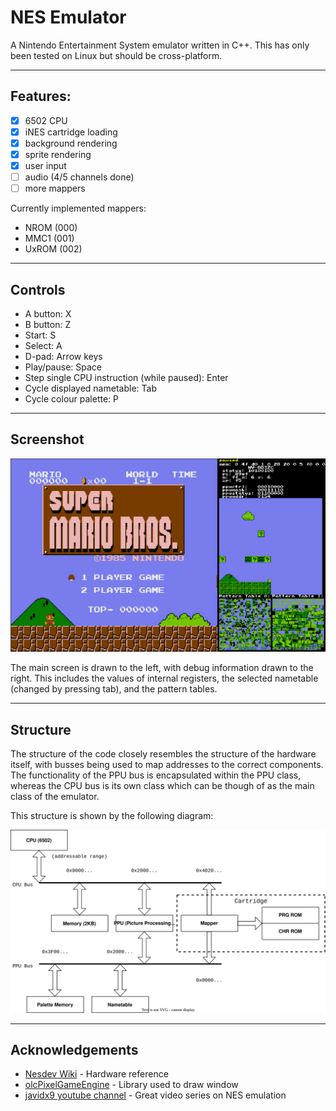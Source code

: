 # NES Emulator

A Nintendo Entertainment System emulator written in C++. This has only been tested on Linux but should be cross-platform.

---

## Features:

- [x] 6502 CPU
- [x] iNES cartridge loading
- [x] background rendering
- [x] sprite rendering
- [x] user input
- [ ] audio (4/5 channels done)
- [ ] more mappers

Currently implemented mappers: 
- NROM (000)
- MMC1 (001)
- UxROM (002)
  
---

## Controls

- A button: X
- B button: Z
- Start: S
- Select: A
- D-pad: Arrow keys
- Play/pause: Space
- Step single CPU instruction (while paused): Enter
- Cycle displayed nametable: Tab
- Cycle colour palette: P

---

## Screenshot

![screenshot](images/Screenshot.png)

The main screen is drawn to the left, with debug information drawn to the right. This includes the values of internal registers, the selected nametable (changed by pressing tab), and the pattern tables.

---

## Structure

The structure of the code closely resembles the structure of the hardware itself, with busses being used to map addresses to the correct components. The functionality of the PPU bus is encapsulated within the PPU class, whereas the CPU bus is its own class which can be though of as the main class of the emulator.

This structure is shown by the following diagram:

![layout](images/structure.svg)

---

## Acknowledgements
- [Nesdev Wiki](https://www.nesdev.org/wiki/Nesdev_Wiki) - Hardware reference
- [olcPixelGameEngine](https://github.com/OneLoneCoder/olcPixelGameEngine) - Library used to draw window
- [javidx9 youtube channel](https://www.youtube.com/c/javidx9) - Great video series on NES emulation

